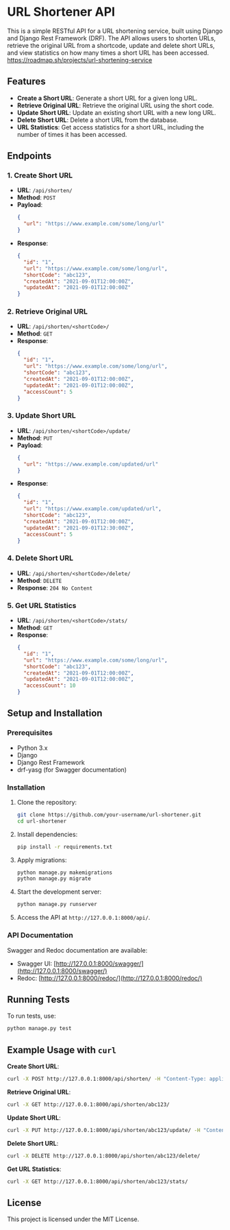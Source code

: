 
# URL Shortener API

This is a simple RESTful API for a URL shortening service, built using Django and Django Rest Framework (DRF). The API allows users to shorten URLs, retrieve the original URL from a shortcode, update and delete short URLs, and view statistics on how many times a short URL has been accessed.
https://roadmap.sh/projects/url-shortening-service

## Features

- **Create a Short URL**: Generate a short URL for a given long URL.
- **Retrieve Original URL**: Retrieve the original URL using the short code.
- **Update Short URL**: Update an existing short URL with a new long URL.
- **Delete Short URL**: Delete a short URL from the database.
- **URL Statistics**: Get access statistics for a short URL, including the number of times it has been accessed.

## Endpoints

### 1. Create Short URL
- **URL**: `/api/shorten/`
- **Method**: `POST`
- **Payload**: 
  ```json
  {
    "url": "https://www.example.com/some/long/url"
  }
  ```
- **Response**:
  ```json
  {
    "id": "1",
    "url": "https://www.example.com/some/long/url",
    "shortCode": "abc123",
    "createdAt": "2021-09-01T12:00:00Z",
    "updatedAt": "2021-09-01T12:00:00Z"
  }
  ```

### 2. Retrieve Original URL
- **URL**: `/api/shorten/<shortCode>/`
- **Method**: `GET`
- **Response**:
  ```json
  {
    "id": "1",
    "url": "https://www.example.com/some/long/url",
    "shortCode": "abc123",
    "createdAt": "2021-09-01T12:00:00Z",
    "updatedAt": "2021-09-01T12:00:00Z",
    "accessCount": 5
  }
  ```

### 3. Update Short URL
- **URL**: `/api/shorten/<shortCode>/update/`
- **Method**: `PUT`
- **Payload**:
  ```json
  {
    "url": "https://www.example.com/updated/url"
  }
  ```
- **Response**:
  ```json
  {
    "id": "1",
    "url": "https://www.example.com/updated/url",
    "shortCode": "abc123",
    "createdAt": "2021-09-01T12:00:00Z",
    "updatedAt": "2021-09-01T12:30:00Z",
    "accessCount": 5
  }
  ```

### 4. Delete Short URL
- **URL**: `/api/shorten/<shortCode>/delete/`
- **Method**: `DELETE`
- **Response**: `204 No Content`

### 5. Get URL Statistics
- **URL**: `/api/shorten/<shortCode>/stats/`
- **Method**: `GET`
- **Response**:
  ```json
  {
    "id": "1",
    "url": "https://www.example.com/some/long/url",
    "shortCode": "abc123",
    "createdAt": "2021-09-01T12:00:00Z",
    "updatedAt": "2021-09-01T12:00:00Z",
    "accessCount": 10
  }
  ```

## Setup and Installation

### Prerequisites
- Python 3.x
- Django
- Django Rest Framework
- drf-yasg (for Swagger documentation)

### Installation
1. Clone the repository:
   ```bash
   git clone https://github.com/your-username/url-shortener.git
   cd url-shortener
   ```

2. Install dependencies:
   ```bash
   pip install -r requirements.txt
   ```

3. Apply migrations:
   ```bash
   python manage.py makemigrations
   python manage.py migrate
   ```

4. Start the development server:
   ```bash
   python manage.py runserver
   ```

5. Access the API at `http://127.0.0.1:8000/api/`.

### API Documentation
Swagger and Redoc documentation are available:
- Swagger UI: [http://127.0.0.1:8000/swagger/](http://127.0.0.1:8000/swagger/)
- Redoc: [http://127.0.0.1:8000/redoc/](http://127.0.0.1:8000/redoc/)

## Running Tests

To run tests, use:
```bash
python manage.py test
```

## Example Usage with `curl`

**Create Short URL**:
```bash
curl -X POST http://127.0.0.1:8000/api/shorten/ -H "Content-Type: application/json" -d '{"url": "https://www.example.com/some/long/url"}'
```

**Retrieve Original URL**:
```bash
curl -X GET http://127.0.0.1:8000/api/shorten/abc123/
```

**Update Short URL**:
```bash
curl -X PUT http://127.0.0.1:8000/api/shorten/abc123/update/ -H "Content-Type: application/json" -d '{"url": "https://www.example.com/updated/url"}'
```

**Delete Short URL**:
```bash
curl -X DELETE http://127.0.0.1:8000/api/shorten/abc123/delete/
```

**Get URL Statistics**:
```bash
curl -X GET http://127.0.0.1:8000/api/shorten/abc123/stats/
```

## License
This project is licensed under the MIT License.
